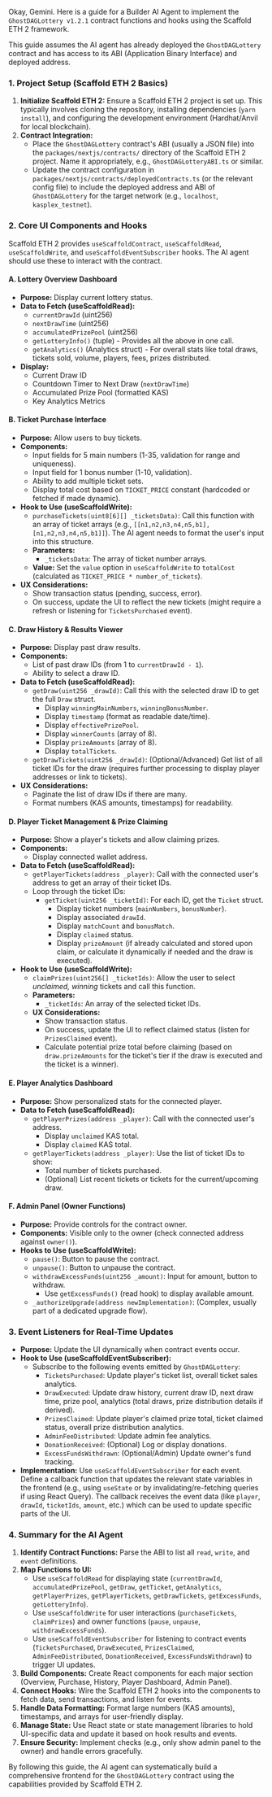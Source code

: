 Okay, Gemini. Here is a guide for a Builder AI Agent to implement the `GhostDAGLottery v1.2.1` contract functions and hooks using the Scaffold ETH 2 framework.

This guide assumes the AI agent has already deployed the `GhostDAGLottery` contract and has access to its ABI (Application Binary Interface) and deployed address.

### 1. Project Setup (Scaffold ETH 2 Basics)

1.  **Initialize Scaffold ETH 2:** Ensure a Scaffold ETH 2 project is set up. This typically involves cloning the repository, installing dependencies (`yarn install`), and configuring the development environment (Hardhat/Anvil for local blockchain).
2.  **Contract Integration:**
    *   Place the `GhostDAGLottery` contract's ABI (usually a JSON file) into the `packages/nextjs/contracts/` directory of the Scaffold ETH 2 project. Name it appropriately, e.g., `GhostDAGLotteryABI.ts` or similar.
    *   Update the contract configuration in `packages/nextjs/contracts/deployedContracts.ts` (or the relevant config file) to include the deployed address and ABI of `GhostDAGLottery` for the target network (e.g., `localhost`, `kasplex_testnet`).

### 2. Core UI Components and Hooks

Scaffold ETH 2 provides `useScaffoldContract`, `useScaffoldRead`, `useScaffoldWrite`, and `useScaffoldEventSubscriber` hooks. The AI agent should use these to interact with the contract.

#### A. Lottery Overview Dashboard

*   **Purpose:** Display current lottery status.
*   **Data to Fetch (useScaffoldRead):**
    *   `currentDrawId` (uint256)
    *   `nextDrawTime` (uint256)
    *   `accumulatedPrizePool` (uint256)
    *   `getLotteryInfo()` (tuple) - Provides all the above in one call.
    *   `getAnalytics()` (Analytics struct) - For overall stats like total draws, tickets sold, volume, players, fees, prizes distributed.
*   **Display:**
    *   Current Draw ID
    *   Countdown Timer to Next Draw (`nextDrawTime`)
    *   Accumulated Prize Pool (formatted KAS)
    *   Key Analytics Metrics

#### B. Ticket Purchase Interface

*   **Purpose:** Allow users to buy tickets.
*   **Components:**
    *   Input fields for 5 main numbers (1-35, validation for range and uniqueness).
    *   Input field for 1 bonus number (1-10, validation).
    *   Ability to add multiple ticket sets.
    *   Display total cost based on `TICKET_PRICE` constant (hardcoded or fetched if made dynamic).
*   **Hook to Use (useScaffoldWrite):**
    *   `purchaseTickets(uint8[6][] _ticketsData)`: Call this function with an array of ticket arrays (e.g., `[[n1,n2,n3,n4,n5,b1], [n1,n2,n3,n4,n5,b1]]`). The AI agent needs to format the user's input into this structure.
    *   **Parameters:**
        *   `_ticketsData`: The array of ticket number arrays.
    *   **Value:** Set the `value` option in `useScaffoldWrite` to `totalCost` (calculated as `TICKET_PRICE * number_of_tickets`).
*   **UX Considerations:**
    *   Show transaction status (pending, success, error).
    *   On success, update the UI to reflect the new tickets (might require a refresh or listening for `TicketsPurchased` event).

#### C. Draw History & Results Viewer

*   **Purpose:** Display past draw results.
*   **Components:**
    *   List of past draw IDs (from 1 to `currentDrawId - 1`).
    *   Ability to select a draw ID.
*   **Data to Fetch (useScaffoldRead):**
    *   `getDraw(uint256 _drawId)`: Call this with the selected draw ID to get the full `Draw` struct.
        *   Display `winningMainNumbers`, `winningBonusNumber`.
        *   Display `timestamp` (format as readable date/time).
        *   Display `effectivePrizePool`.
        *   Display `winnerCounts` (array of 8).
        *   Display `prizeAmounts` (array of 8).
        *   Display `totalTickets`.
    *   `getDrawTickets(uint256 _drawId)`: (Optional/Advanced) Get list of all ticket IDs for the draw (requires further processing to display player addresses or link to tickets).
*   **UX Considerations:**
    *   Paginate the list of draw IDs if there are many.
    *   Format numbers (KAS amounts, timestamps) for readability.

#### D. Player Ticket Management & Prize Claiming

*   **Purpose:** Show a player's tickets and allow claiming prizes.
*   **Components:**
    *   Display connected wallet address.
*   **Data to Fetch (useScaffoldRead):**
    *   `getPlayerTickets(address _player)`: Call with the connected user's address to get an array of their ticket IDs.
    *   Loop through the ticket IDs:
        *   `getTicket(uint256 _ticketId)`: For each ID, get the `Ticket` struct.
            *   Display ticket numbers (`mainNumbers`, `bonusNumber`).
            *   Display associated `drawId`.
            *   Display `matchCount` and `bonusMatch`.
            *   Display `claimed` status.
            *   Display `prizeAmount` (if already calculated and stored upon claim, or calculate it dynamically if needed and the draw is executed).
*   **Hook to Use (useScaffoldWrite):**
    *   `claimPrizes(uint256[] _ticketIds)`: Allow the user to select *unclaimed, winning* tickets and call this function.
    *   **Parameters:**
        *   `_ticketIds`: An array of the selected ticket IDs.
    *   **UX Considerations:**
        *   Show transaction status.
        *   On success, update the UI to reflect claimed status (listen for `PrizesClaimed` event).
        *   Calculate potential prize total before claiming (based on `draw.prizeAmounts` for the ticket's tier if the draw is executed and the ticket is a winner).

#### E. Player Analytics Dashboard

*   **Purpose:** Show personalized stats for the connected player.
*   **Data to Fetch (useScaffoldRead):**
    *   `getPlayerPrizes(address _player)`: Call with the connected user's address.
        *   Display `unclaimed` KAS total.
        *   Display `claimed` KAS total.
    *   `getPlayerTickets(address _player)`: Use the list of ticket IDs to show:
        *   Total number of tickets purchased.
        *   (Optional) List recent tickets or tickets for the current/upcoming draw.

#### F. Admin Panel (Owner Functions)

*   **Purpose:** Provide controls for the contract owner.
*   **Components:** Visible only to the owner (check connected address against `owner()`).
*   **Hooks to Use (useScaffoldWrite):**
    *   `pause()`: Button to pause the contract.
    *   `unpause()`: Button to unpause the contract.
    *   `withdrawExcessFunds(uint256 _amount)`: Input for amount, button to withdraw.
        *   Use `getExcessFunds()` (read hook) to display available amount.
    *   `_authorizeUpgrade(address newImplementation)`: (Complex, usually part of a dedicated upgrade flow).

### 3. Event Listeners for Real-Time Updates

*   **Purpose:** Update the UI dynamically when contract events occur.
*   **Hook to Use (useScaffoldEventSubscriber):**
    *   Subscribe to the following events emitted by `GhostDAGLottery`:
        *   `TicketsPurchased`: Update player's ticket list, overall ticket sales analytics.
        *   `DrawExecuted`: Update draw history, current draw ID, next draw time, prize pool, analytics (total draws, prize distribution details if derived).
        *   `PrizesClaimed`: Update player's claimed prize total, ticket claimed status, overall prize distribution analytics.
        *   `AdminFeeDistributed`: Update admin fee analytics.
        *   `DonationReceived`: (Optional) Log or display donations.
        *   `ExcessFundsWithdrawn`: (Optional/Admin) Update owner's fund tracking.
*   **Implementation:** Use `useScaffoldEventSubscriber` for each event. Define a callback function that updates the relevant state variables in the frontend (e.g., using `useState` or by invalidating/re-fetching queries if using React Query). The callback receives the event data (like `player`, `drawId`, `ticketIds`, `amount`, etc.) which can be used to update specific parts of the UI.

### 4. Summary for the AI Agent

1.  **Identify Contract Functions:** Parse the ABI to list all `read`, `write`, and `event` definitions.
2.  **Map Functions to UI:**
    *   Use `useScaffoldRead` for displaying state (`currentDrawId`, `accumulatedPrizePool`, `getDraw`, `getTicket`, `getAnalytics`, `getPlayerPrizes`, `getPlayerTickets`, `getDrawTickets`, `getExcessFunds`, `getLotteryInfo`).
    *   Use `useScaffoldWrite` for user interactions (`purchaseTickets`, `claimPrizes`) and owner functions (`pause`, `unpause`, `withdrawExcessFunds`).
    *   Use `useScaffoldEventSubscriber` for listening to contract events (`TicketsPurchased`, `DrawExecuted`, `PrizesClaimed`, `AdminFeeDistributed`, `DonationReceived`, `ExcessFundsWithdrawn`) to trigger UI updates.
3.  **Build Components:** Create React components for each major section (Overview, Purchase, History, Player Dashboard, Admin Panel).
4.  **Connect Hooks:** Wire the Scaffold ETH 2 hooks into the components to fetch data, send transactions, and listen for events.
5.  **Handle Data Formatting:** Format large numbers (KAS amounts), timestamps, and arrays for user-friendly display.
6.  **Manage State:** Use React state or state management libraries to hold UI-specific data and update it based on hook results and events.
7.  **Ensure Security:** Implement checks (e.g., only show admin panel to the owner) and handle errors gracefully.

By following this guide, the AI agent can systematically build a comprehensive frontend for the `GhostDAGLottery` contract using the capabilities provided by Scaffold ETH 2.